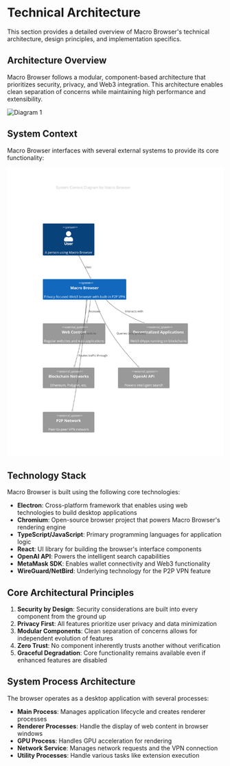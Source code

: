 # Technical Architecture

This section provides a detailed overview of Macro Browser's technical architecture, design principles, and implementation specifics.

## Architecture Overview

Macro Browser follows a modular, component-based architecture that prioritizes security, privacy, and Web3 integration. This architecture enables clean separation of concerns while maintaining high performance and extensibility.

![Diagram 1](/images/diagrams/technical_README_diagram_1.svg)

## System Context

Macro Browser interfaces with several external systems to provide its core functionality:

![Diagram 2](/images/diagrams/technical_README_diagram_2.svg)

## Technology Stack

Macro Browser is built using the following core technologies:

- **Electron**: Cross-platform framework that enables using web technologies to build desktop applications
- **Chromium**: Open-source browser project that powers Macro Browser's rendering engine
- **TypeScript/JavaScript**: Primary programming languages for application logic
- **React**: UI library for building the browser's interface components
- **OpenAI API**: Powers the intelligent search capabilities
- **MetaMask SDK**: Enables wallet connectivity and Web3 functionality
- **WireGuard/NetBird**: Underlying technology for the P2P VPN feature

## Core Architectural Principles

1. **Security by Design**: Security considerations are built into every component from the ground up
2. **Privacy First**: All features prioritize user privacy and data minimization
3. **Modular Components**: Clean separation of concerns allows for independent evolution of features
4. **Zero Trust**: No component inherently trusts another without verification
5. **Graceful Degradation**: Core functionality remains available even if enhanced features are disabled

## System Process Architecture

The browser operates as a desktop application with several processes:

- **Main Process**: Manages application lifecycle and creates renderer processes
- **Renderer Processes**: Handle the display of web content in browser windows
- **GPU Process**: Handles GPU acceleration for rendering
- **Network Service**: Manages network requests and the VPN connection
- **Utility Processes**: Handle various tasks like extension execution

